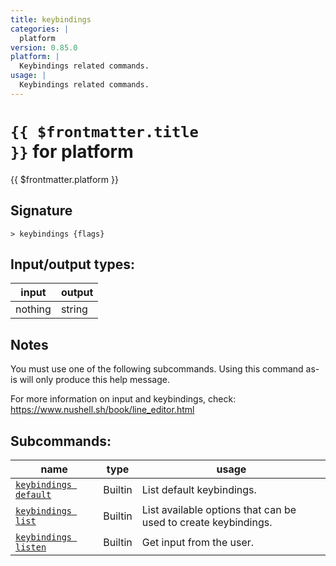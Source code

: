 ```yaml
---
title: keybindings
categories: |
  platform
version: 0.85.0
platform: |
  Keybindings related commands.
usage: |
  Keybindings related commands.
---
```

<!-- This file is automatically generated. Please edit the command in https://github.com/nushell/nushell instead. -->

# <code>{{ $frontmatter.title }}</code> for platform

<div class='command-title'>{{ $frontmatter.platform }}</div>

## Signature

```> keybindings {flags} ```


## Input/output types:

| input   | output |
| ------- | ------ |
| nothing | string |

## Notes
You must use one of the following subcommands. Using this command as-is will only produce this help message.

For more information on input and keybindings, check:
  https://www.nushell.sh/book/line_editor.html

## Subcommands:

| name                                                           | type    | usage                                                          |
| -------------------------------------------------------------- | ------- | -------------------------------------------------------------- |
| [`keybindings default`](/commands/docs/keybindings_default.md) | Builtin | List default keybindings.                                      |
| [`keybindings list`](/commands/docs/keybindings_list.md)       | Builtin | List available options that can be used to create keybindings. |
| [`keybindings listen`](/commands/docs/keybindings_listen.md)   | Builtin | Get input from the user.                                       |
